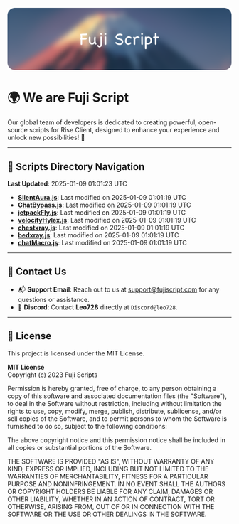 ![Banner](.github/b.webp)

# 🌍 **We are Fuji Script**

Our global team of developers is dedicated to creating powerful, open-source scripts for Rise Client, designed to enhance your experience and unlock new possibilities! 🌟

---
<!-- SCRIPTS_NAVIGATION_START -->
## 📂 **Scripts Directory Navigation**

**Last Updated**: 2025-01-09 01:01:23 UTC

- **[SilentAura.js](scripts/SilentAura.js)**: Last modified on 2025-01-09 01:01:19 UTC
- **[ChatBypass.js](scripts/ChatBypass.js)**: Last modified on 2025-01-09 01:01:19 UTC
- **[jetpackFly.js](scripts/jetpackFly.js)**: Last modified on 2025-01-09 01:01:19 UTC
- **[velocityHylex.js](scripts/velocityHylex.js)**: Last modified on 2025-01-09 01:01:19 UTC
- **[chestxray.js](scripts/chestxray.js)**: Last modified on 2025-01-09 01:01:19 UTC
- **[bedxray.js](scripts/bedxray.js)**: Last modified on 2025-01-09 01:01:19 UTC
- **[chatMacro.js](scripts/chatMacro.js)**: Last modified on 2025-01-09 01:01:19 UTC

<!-- SCRIPTS_NAVIGATION_END -->

---

## 💬 **Contact Us**  
- 📬 **Support Email**: Reach out to us at [support@fujiscript.com](mailto:support@fujiscript.com) for any questions or assistance.  
- 💬 **Discord**: Contact **Leo728** directly at `Discord@leo728`.

---

## 📜 **License**

This project is licensed under the MIT License.  

**MIT License**  
Copyright (c) 2023 Fuji Scripts  

Permission is hereby granted, free of charge, to any person obtaining a copy of this software and associated documentation files (the "Software"), to deal in the Software without restriction, including without limitation the rights to use, copy, modify, merge, publish, distribute, sublicense, and/or sell copies of the Software, and to permit persons to whom the Software is furnished to do so, subject to the following conditions:  

The above copyright notice and this permission notice shall be included in all copies or substantial portions of the Software.  

THE SOFTWARE IS PROVIDED "AS IS", WITHOUT WARRANTY OF ANY KIND, EXPRESS OR IMPLIED, INCLUDING BUT NOT LIMITED TO THE WARRANTIES OF MERCHANTABILITY, FITNESS FOR A PARTICULAR PURPOSE AND NONINFRINGEMENT. IN NO EVENT SHALL THE AUTHORS OR COPYRIGHT HOLDERS BE LIABLE FOR ANY CLAIM, DAMAGES OR OTHER LIABILITY, WHETHER IN AN ACTION OF CONTRACT, TORT OR OTHERWISE, ARISING FROM, OUT OF OR IN CONNECTION WITH THE SOFTWARE OR THE USE OR OTHER DEALINGS IN THE SOFTWARE.  
